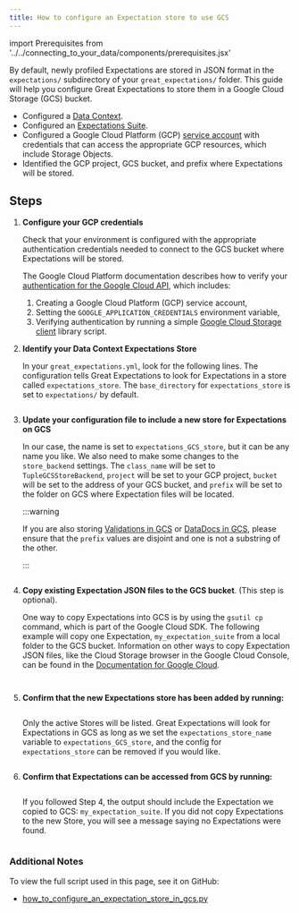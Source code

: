 ```yaml
---
title: How to configure an Expectation store to use GCS
---
```

import Prerequisites from '../../connecting_to_your_data/components/prerequisites.jsx'

By default, newly profiled Expectations are stored in JSON format in the ``expectations/`` subdirectory of your ``great_expectations/`` folder.  This guide will help you configure Great Expectations to store them in a Google Cloud Storage (GCS) bucket.

<Prerequisites>

- Configured a [Data Context](../../../tutorials/getting_started/initialize_a_data_context.md).
- Configured an [Expectations Suite](../../../tutorials/getting_started/create_your_first_expectations.md).
- Configured a Google Cloud Platform (GCP) [service account](https://cloud.google.com/iam/docs/service-accounts) with credentials that can access the appropriate GCP resources, which include Storage Objects.
- Identified the GCP project, GCS bucket, and prefix where Expectations will be stored.

</Prerequisites>

Steps
-----

1. **Configure your GCP credentials**

    Check that your environment is configured with the appropriate authentication credentials needed to connect to the GCS bucket where Expectations will be stored.

    The Google Cloud Platform documentation describes how to verify your [authentication for the Google Cloud API](https://cloud.google.com/docs/authentication/getting-started), which includes:

    1. Creating a Google Cloud Platform (GCP) service account,
    2. Setting the ``GOOGLE_APPLICATION_CREDENTIALS`` environment variable,
    3. Verifying authentication by running a simple [Google Cloud Storage client](https://cloud.google.com/storage/docs/reference/libraries) library script.

2. **Identify your Data Context Expectations Store**

    In your ``great_expectations.yml``, look for the following lines.  The configuration tells Great Expectations to look for Expectations in a store called ``expectations_store``. The ``base_directory`` for ``expectations_store`` is set to ``expectations/`` by default.

    ```yaml file=../../../../tests/integration/docusaurus/setup/configuring_metadata_stores/how_to_configure_an_expectation_store_in_gcs.py#L29-L36
    ```


3. **Update your configuration file to include a new store for Expectations on GCS**

    In our case, the name is set to ``expectations_GCS_store``, but it can be any name you like.  We also need to make some changes to the ``store_backend`` settings.  The ``class_name`` will be set to ``TupleGCSStoreBackend``, ``project`` will be set to your GCP project, ``bucket`` will be set to the address of your GCS bucket, and ``prefix`` will be set to the folder on GCS where Expectation files will be located.

    :::warning

    If you are also storing [Validations in GCS](./how_to_configure_a_validation_result_store_in_gcs.md) or [DataDocs in GCS](../configuring_data_docs/how_to_host_and_share_data_docs_on_gcs), please ensure that the ``prefix`` values are disjoint and one is not a substring of the other.

    :::

    ```yaml file=../../../../tests/integration/docusaurus/setup/configuring_metadata_stores/how_to_configure_an_expectation_store_in_gcs.py#L44-L53
    ```


4. **Copy existing Expectation JSON files to the GCS bucket**. (This step is optional).

    One way to copy Expectations into GCS is by using the ``gsutil cp`` command, which is part of the Google Cloud SDK. The following example will copy one Expectation, ``my_expectation_suite`` from a local folder to the GCS bucket. Information on other ways to copy Expectation JSON files, like the Cloud Storage browser in the Google Cloud Console, can be found in the [Documentation for Google Cloud](https://cloud.google.com/storage/docs/uploading-objects).

    ```bash file=../../../../tests/integration/docusaurus/setup/configuring_metadata_stores/how_to_configure_an_expectation_store_in_gcs.py#L87
    ```
   
    ```bash file=../../../../tests/integration/docusaurus/setup/configuring_metadata_stores/how_to_configure_an_expectation_store_in_gcs.py#L116
    ```


5. **Confirm that the new Expectations store has been added by running:**

    ```bash file=../../../../tests/integration/docusaurus/setup/configuring_metadata_stores/how_to_configure_an_expectation_store_in_gcs.py#L123
    ```
   
    Only the active Stores will be listed. Great Expectations will look for Expectations in GCS as long as we set the ``expectations_store_name`` variable to ``expectations_GCS_store``, and the config for ``expectations_store`` can be removed if you would like.

    ```bash file=../../../../tests/integration/docusaurus/setup/configuring_metadata_stores/how_to_configure_an_expectation_store_in_gcs.py#L132-L138
    ```


6. **Confirm that Expectations can be accessed from GCS by running:**

    ```bash file=../../../../tests/integration/docusaurus/setup/configuring_metadata_stores/how_to_configure_an_expectation_store_in_gcs.py#L148
    ```

    If you followed Step 4, the output should include the Expectation we copied to GCS: ``my_expectation_suite``. If you did not copy Expectations to the new Store, you will see a message saying no Expectations were found.

    ```bash file=../../../../tests/integration/docusaurus/setup/configuring_metadata_stores/how_to_configure_an_expectation_store_in_gcs.py#L157-L158
    ```

### Additional Notes
To view the full script used in this page, see it on GitHub:
- [how_to_configure_an_expectation_store_in_gcs.py](https://github.com/great-expectations/great_expectations/tree/develop/tests/integration/docusaurus/setup/configuring_metadata_stores/how_to_configure_an_expectation_store_in_gcs.py)
